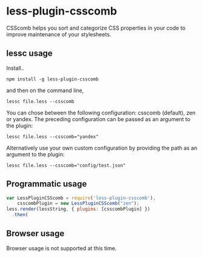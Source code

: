 less-plugin-csscomb
========================

CSScomb helps you sort and categorize CSS properties in your code to improve maintenance of your stylesheets.

## lessc usage

Install..

```
npm install -g less-plugin-csscomb
```

and then on the command line,

```
lessc file.less --csscomb
```

You can chose between the following configuration: csscomb (default), zen or yandex.
The preceding configuration can be passed as an argument to the plugin:

```
lessc file.less --csscomb="yandex"
```

Alternatively use your own custom configuration by providing the path as an argument to the plugin:

```
lessc file.less --csscomb="config/test.json"
```



## Programmatic usage

```javascript
var LessPluginCSScomb = require('less-plugin-csscomb'),
    csscombPlugin = new LessPluginCSScomb("zen");
less.render(lessString, { plugins: [csscombPlugin] })
  .then(
```

## Browser usage

Browser usage is not supported at this time.
